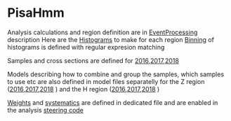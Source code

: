 # PisaHmm
Analysis calculations and region definition are in [EventProcessing](eventprocessing.py) description 
Here are the  [Histograms](histograms.py) to make for each region
[Binning](histobinning.py) of histograms is defined with regular expresion matching

Samples and cross sections are defined for [2016](samples2016.py),[2017](samples2017.py),[2018](samples2018.py)

Models describing how to combine and group the samples, which samples to use etc are also defined in model files separatelly for the Z region ([2016](models2016Z.py),[2017](models2017Z.py),[2018](models2018Z.py) ) and the H region ([2016](models2016H.py),[2017](models2017H.py),[2018](models2018H.py) )


[Weights](weights.py) and [systematics](systematics.py) are defined in dedicated file and are enabled in the  analysis [steering code](vbfAna.py)

